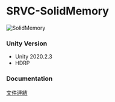 # SRVC-SolidMemory
![SolidMemory](/Guide/thumb.png)
 
### Unity Version
- Unity 2020.2.3
- HDRP

### Documentation
[文件連結](https://www.notion.so/naxs/SRVC-SolidMemory-746535ca6f5b4929968b95e1f35878a8)